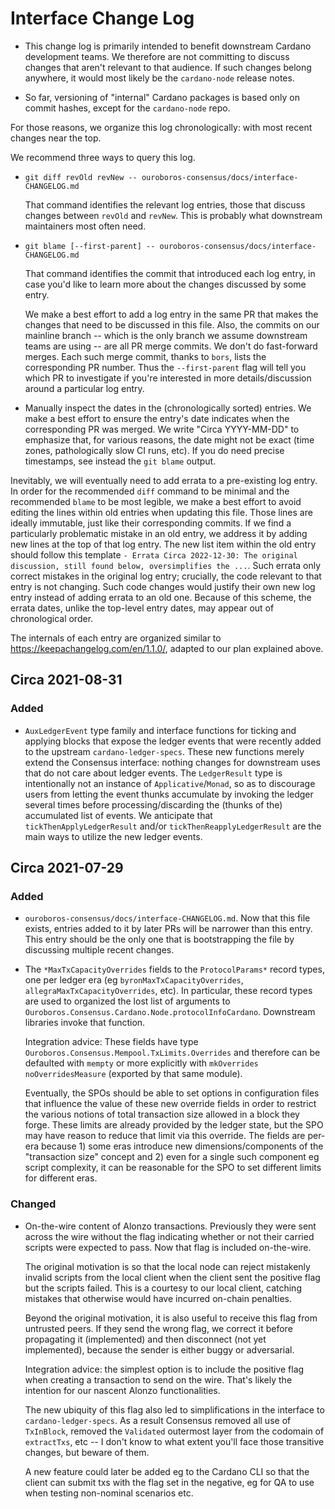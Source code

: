 # Interface Change Log

- This change log is primarily intended to benefit downstream Cardano
  development teams. We therefore are not committing to discuss changes that
  aren't relevant to that audience. If such changes belong anywhere, it would
  most likely be the `cardano-node` release notes.

- So far, versioning of "internal" Cardano packages is based only on commit
  hashes, except for the `cardano-node` repo.

For those reasons, we organize this log chronologically: with most recent
changes near the top.

We recommend three ways to query this log.

- `git diff revOld revNew -- ouroboros-consensus/docs/interface-CHANGELOG.md`

  That command identifies the relevant log entries, those that discuss changes
  between `revOld` and `revNew`. This is probably what downstream maintainers
  most often need.

- `git blame [--first-parent] --
  ouroboros-consensus/docs/interface-CHANGELOG.md`

  That command identifies the commit that introduced each log entry, in case
  you'd like to learn more about the changes discussed by some entry.

  We make a best effort to add a log entry in the same PR that makes the changes
  that need to be discussed in this file. Also, the commits on our mainline
  branch -- which is the only branch we assume downstream teams are using -- are
  all PR merge commits. We don't do fast-forward merges. Each such merge commit,
  thanks to `bors`, lists the corresponding PR number. Thus the `--first-parent`
  flag will tell you which PR to investigate if you're interested in more
  details/discussion around a particular log entry.

- Manually inspect the dates in the (chronologically sorted) entries. We make a
  best effort to ensure the entry's date indicates when the corresponding PR was
  merged. We write "Circa YYYY-MM-DD" to emphasize that, for various reasons,
  the date might not be exact (time zones, pathologically slow CI runs, etc). If
  you do need precise timestamps, see instead the `git blame` output.

Inevitably, we will eventually need to add errata to a pre-existing log entry.
In order for the recommended `diff` command to be minimal and the recommended
`blame` to be most legible, we make a best effort to avoid editing the lines
within old entries when updating this file. Those lines are ideally immutable,
just like their corresponding commits. If we find a particularly problematic
mistake in an old entry, we address it by adding new lines at the top of that
log entry. The new list item within the old entry should follow this template `-
Errata Circa 2022-12-30: The original discussion, still found below,
oversimplifies the ...`. Such errata only correct mistakes in the original log
entry; crucially, the code relevant to that entry is not changing. Such code
changes would justify their own new log entry instead of adding errata to an old
one. Because of this scheme, the errata dates, unlike the top-level entry dates,
may appear out of chronological order.

The internals of each entry are organized similar to
https://keepachangelog.com/en/1.1.0/, adapted to our plan explained above.

## Circa 2021-08-31

### Added

- `AuxLedgerEvent` type family and interface functions for ticking and applying
  blocks that expose the ledger events that were recently added to the upstream
  `cardano-ledger-specs`. These new functions merely extend the Consensus
  interface: nothing changes for downstream uses that do not care about ledger
  events. The `LedgerResult` type is intentionally not an instance of
  `Applicative`/`Monad`, so as to discourage users from letting the event thunks
  accumulate by invoking the ledger several times before processing/discarding
  the (thunks of the) accumulated list of events. We anticipate that
  `tickThenApplyLedgerResult` and/or `tickThenReapplyLedgerResult` are the main
  ways to utilize the new ledger events.

## Circa 2021-07-29

### Added

- `ouroboros-consensus/docs/interface-CHANGELOG.md`. Now that this file exists,
  entries added to it by later PRs will be narrower than this entry. This entry
  should be the only one that is bootstrapping the file by discussing multiple
  recent changes.

- The `*MaxTxCapacityOverrides` fields to the `ProtocolParams*` record types,
  one per ledger era (eg `byronMaxTxCapacityOverrides`,
  `allegraMaxTxCapacityOverrides`, etc). In particular, these record types are
  used to organized the lost list of arguments to
  `Ouroboros.Consensus.Cardano.Node.protocolInfoCardano`. Downstream libraries
  invoke that function.

  Integration advice: These fields have type
  `Ouroboros.Consensus.Mempool.TxLimits.Overrides` and therefore can be
  defaulted with `mempty` or more explicitly with `mkOverrides
  noOverridesMeasure` (exported by that same module).

  Eventually, the SPOs should be able to set options in configuration files that
  influence the value of these new override fields in order to restrict the
  various notions of total transaction size allowed in a block they forge. These
  limits are already provided by the ledger state, but the SPO may have reason
  to reduce that limit via this override. The fields are per-era because 1) some
  eras introduce new dimensions/components of the "transaction size" concept and
  2) even for a single such component eg script complexity, it can be reasonable
  for the SPO to set different limits for different eras.

### Changed

- On-the-wire content of Alonzo transactions. Previously they were sent across
  the wire without the flag indicating whether or not their carried scripts were
  expected to pass. Now that flag is included on-the-wire.

  The original motivation is so that the local node can reject mistakenly
  invalid scripts from the local client when the client sent the positive flag
  but the scripts failed. This is a courtesy to our local client, catching
  mistakes that otherwise would have incurred on-chain penalties.

  Beyond the original motivation, it is also useful to receive this flag from
  untrusted peers. If they send the wrong flag, we correct it before propagating
  it (implemented) and then disconnect (not yet implemented), because the sender
  is either buggy or adversarial.

  Integration advice: the simplest option is to include the positive flag when
  creating a transaction to send on the wire. That's likely the intention for
  our nascent Alonzo functionalities.

  The new ubiquity of this flag also led to simplifications in the interface to
  `cardano-ledger-specs`. As a result Consensus removed all use of `TxInBlock`,
  removed the `Validated` outermost layer from the codomain of `extractTxs`, etc
  -- I don't know to what extent you'll face those transitive changes, but
  beware of them.

  A new feature could later be added eg to the Cardano CLI so that the client
  can submit txs with the flag set in the negative, eg for QA to use when
  testing non-nominal scenarios etc.
